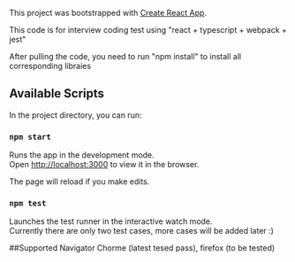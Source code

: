This project was bootstrapped with [Create React App](https://github.com/facebookincubator/create-react-app). <br>

This code is for interview coding test using "react + typescript + webpack + jest" <br>

After pulling the code, you need to run "npm install" to install all corresponding libraies <br>

## Available Scripts

In the project directory, you can run:

### `npm start`

Runs the app in the development mode.<br>
Open [http://localhost:3000](http://localhost:3000) to view it in the browser.

The page will reload if you make edits.<br>

### `npm test`

Launches the test runner in the interactive watch mode.<br>
Currently there are only two test cases, more cases will be added later :)

##Supported Navigator
Chorme (latest tesed pass),  firefox (to be tested)